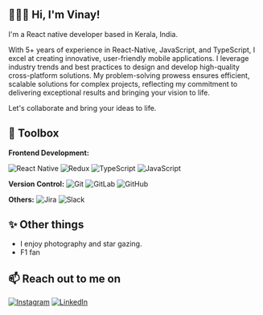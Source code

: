 ## 👨🏻‍💻 Hi, I'm Vinay!

I'm a React native developer based in Kerala, India. 

With 5+ years of experience in React-Native, JavaScript, and TypeScript, I excel at creating innovative, user-friendly mobile applications. I leverage industry trends and best practices to design and develop high-quality cross-platform solutions. My problem-solving prowess ensures efficient, scalable solutions for complex projects, reflecting my commitment to delivering exceptional results and bringing your vision to life.

Let's collaborate and bring your ideas to life. 

## 🔧 Toolbox

**Frontend Development:**
 
![React Native](https://img.shields.io/badge/React_Native-%2320232a.svg?logo=react&logoColor=%2361DAFB)
![Redux](https://img.shields.io/badge/Redux-764ABC?logo=redux&logoColor=fff)
![TypeScript](https://img.shields.io/badge/TypeScript-3178C6?logo=typescript&logoColor=fff)
![JavaScript](https://img.shields.io/badge/JavaScript-F7DF1E?logo=javascript&logoColor=000)


**Version Control:** ![Git](https://img.shields.io/badge/Git-F05032?logo=git&logoColor=fff) ![GitLab](https://img.shields.io/badge/GitLab-FC6D26?logo=gitlab&logoColor=fff) ![GitHub](https://img.shields.io/badge/GitHub-%23121011.svg?logo=github&logoColor=white)

**Others:** ![Jira](https://img.shields.io/badge/Jira-0052CC?logo=jira&logoColor=fff) ![Slack](https://img.shields.io/badge/Slack-4A154B?logo=slack&logoColor=fff)

## ✨ Other things

- I enjoy photography and star gazing.
- F1 fan

## 📫 Reach out to me on
[![Instagram](https://img.shields.io/badge/Instagram-%23E4405F.svg?logo=Instagram&logoColor=white)](https://instagram.com/vinaynarayankutty)
[![LinkedIn](https://custom-icon-badges.demolab.com/badge/LinkedIn-0A66C2?logo=linkedin-white&logoColor=fff)](https://www.linkedin.com/in/vinaynarayankutty/)
